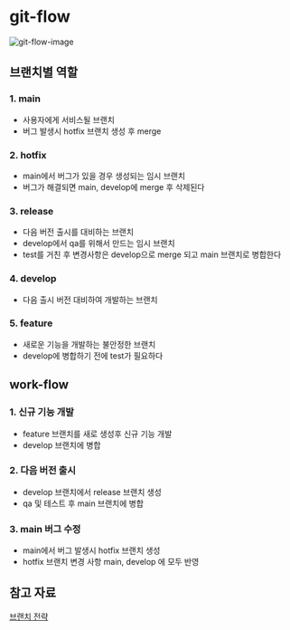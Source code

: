 # git-flow
![git-flow-image](https://devocean.sk.com/editorImg/2024/8/21/6e8114c0510c505512467f476426cc89303e0de5cdd5dc1c9e95d6e3bc538f62)
## 브랜치별 역할
### 1. main
* 사용자에게 서비스될 브랜치
* 버그 발생시 hotfix 브랜치 생성 후 merge
### 2. hotfix
* main에서 버그가 있을 경우 생성되는 임시 브랜치
* 버그가 해결되면 main, develop에 merge 후 삭제된다
### 3. release
* 다음 버전 출시를 대비하는 브랜치
* develop에서 qa를 위해서 만드는 임시 브랜치
* test를 거친 후 변경사항은 develop으로 merge 되고 main 브랜치로 병합한다
### 4. develop
* 다음 출시 버전 대비하여 개발하는 브랜치
### 5. feature
* 새로운 기능을 개발하는 불안정한 브랜치
* develop에 병합하기 전에 test가 필요하다

## work-flow
### 1. 신규 기능 개발
* feature 브랜치를 새로 생성후 신규 기능 개발
* develop 브랜치에 병합
### 2. 다음 버전 출시
* develop 브랜치에서 release 브랜치 생성
* qa 및 테스트 후 main 브랜치에 병합
### 3. main 버그 수정
* main에서 버그 발생시 hotfix 브랜치 생성
* hotfix 브랜치 변경 사항 main, develop 에 모두 반영
## 참고 자료
[브랜치 전략](https://inpa.tistory.com/entry/GIT-%E2%9A%A1%EF%B8%8F-github-flow-git-flow-%F0%9F%93%88-%EB%B8%8C%EB%9E%9C%EC%B9%98-%EC%A0%84%EB%9E%B5)